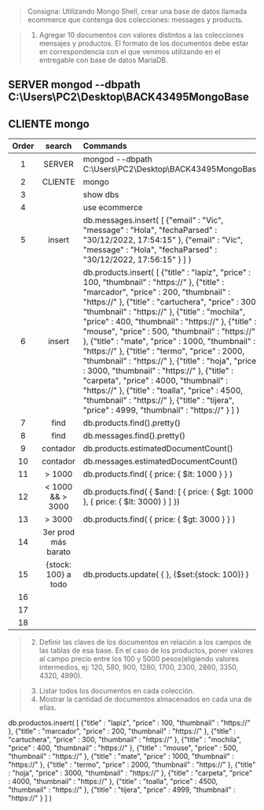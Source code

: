 > Consigna: Utilizando Mongo Shell, crear una base de datos llamada ecommerce que contenga dos colecciones: messages y products.

> 1. Agregar 10 documentos con valores distintos a las colecciones mensajes y productos. El formato de los documentos debe estar en correspondencia con el que venimos utilizando en el entregable con base de datos MariaDB.

## **SERVER** mongod --dbpath C:\Users\PC2\Desktop\BACK43495MongoBase

## **CLIENTE** mongo

| Order |       search        | Commands                                                                                                                                                                                                                                                                                                                                                                                                                                                                                                                                                                                                                                                                                                                                                        |
| :---: | :-----------------: | :-------------------------------------------------------------------------------------------------------------------------------------------------------------------------------------------------------------------------------------------------------------------------------------------------------------------------------------------------------------------------------------------------------------------------------------------------------------------------------------------------------------------------------------------------------------------------------------------------------------------------------------------------------------------------------------------------------------------------------------------------------------- |
|   1   |       SERVER        | mongod --dbpath C:\Users\PC2\Desktop\BACK43495MongoBase                                                                                                                                                                                                                                                                                                                                                                                                                                                                                                                                                                                                                                                                                                         |
|   2   |       CLIENTE       | mongo                                                                                                                                                                                                                                                                                                                                                                                                                                                                                                                                                                                                                                                                                                                                                           |
|   3   |                     | show dbs                                                                                                                                                                                                                                                                                                                                                                                                                                                                                                                                                                                                                                                                                                                                                        |
|   4   |                     | use ecommerce                                                                                                                                                                                                                                                                                                                                                                                                                                                                                                                                                                                                                                                                                                                                                   |
|   5   |       insert        | db.messages.insert( [ {"email" : "Vic", "message" : "Hola", "fechaParsed" : "30/12/2022, 17:54:15" }, {"email" : "Vic", "message" : "Hola", "fechaParsed" : "30/12/2022, 17:56:15" } ] )                                                                                                                                                                                                                                                                                                                                                                                                                                                                                                                                                                        |
|   6   |       insert        | db.products.insert( [ {"title" : "lapiz", "price" : 100, "thumbnail" : "https://" }, {"title" : "marcador", "price" : 200, "thumbnail" : "https://" }, {"title" : "cartuchera", "price" : 300, "thumbnail" : "https://" }, {"title" : "mochila", "price" : 400, "thumbnail" : "https://" }, {"title" : "mouse", "price" : 500, "thumbnail" : "https://" }, {"title" : "mate", "price" : 1000, "thumbnail" : "https://" }, {"title" : "termo", "price" : 2000, "thumbnail" : "https://" }, {"title" : "hoja", "price" : 3000, "thumbnail" : "https://" }, {"title" : "carpeta", "price" : 4000, "thumbnail" : "https://" }, {"title" : "toalla", "price" : 4500, "thumbnail" : "https://" }, {"title" : "tijera", "price" : 4999, "thumbnail" : "https://" } ] ) |
|   7   |        find         | db.products.find().pretty()                                                                                                                                                                                                                                                                                                                                                                                                                                                                                                                                                                                                                                                                                                                                     |
|   8   |        find         | db.messages.find().pretty()                                                                                                                                                                                                                                                                                                                                                                                                                                                                                                                                                                                                                                                                                                                                     |
|   9   |      contador       | db.products.estimatedDocumentCount()                                                                                                                                                                                                                                                                                                                                                                                                                                                                                                                                                                                                                                                                                                                            |
|  10   |      contador       | db.messages.estimatedDocumentCount()                                                                                                                                                                                                                                                                                                                                                                                                                                                                                                                                                                                                                                                                                                                            |
|  11   |       > 1000        | db.products.find( { price: { $lt: 1000 } } )                                                                                                                                                                                                                                                                                                                                                                                                                                                                                                                                                                                                                                                                                                                    |
|  12   |  < 1000 && > 3000   | db.products.find( { $and: [ { price: { $gt: 1000 } }, { price: { $lt: 3000} } ] })                                                                                                                                                                                                                                                                                                                                                                                                                                                                                                                                                                                                                                                                              |
|  13   |       > 3000        | db.products.find( { price: { $gt: 3000 } } )                                                                                                                                                                                                                                                                                                                                                                                                                                                                                                                                                                                                                                                                                                                    |
|  14   | 3er prod más barato |                                                                                                                                                                                                                                                                                                                                                                                                                                                                                                                                                                                                                                                                                                                                                                 |
|  15   | {stock: 100} a todo | db.products.update( { }, {$set:{stock: 100}} )                                                                                                                                                                                                                                                                                                                                                                                                                                                                                                                                                                                                                                                                                                                  |
|  16   |                     |                                                                                                                                                                                                                                                                                                                                                                                                                                                                                                                                                                                                                                                                                                                                                                 |
|  17   |                     |                                                                                                                                                                                                                                                                                                                                                                                                                                                                                                                                                                                                                                                                                                                                                                 |
|  18   |                     |                                                                                                                                                                                                                                                                                                                                                                                                                                                                                                                                                                                                                                                                                                                                                                 |

> 2. Definir las claves de los documentos en relación a los campos de las tablas de esa base. En el caso de los productos, poner valores al campo precio entre los 100 y 5000 pesos(eligiendo valores intermedios, ej: 120, 580, 900, 1280, 1700, 2300, 2860, 3350, 4320, 4990).

> 3. Listar todos los documentos en cada colección.
> 4. Mostrar la cantidad de documentos almacenados en cada una de ellas.

db.productos.insert( [ {"title" : "lapiz", "price" : 100, "thumbnail" : "https://" }, {"title" : "marcador", "price" : 200, "thumbnail" : "https://" }, {"title" : "cartuchera", "price" : 300, "thumbnail" : "https://" }, {"title" : "mochila", "price" : 400, "thumbnail" : "https://" }, {"title" : "mouse", "price" : 500, "thumbnail" : "https://" }, {"title" : "mate", "price" : 1000, "thumbnail" : "https://" }, {"title" : "termo", "price" : 2000, "thumbnail" : "https://" }, {"title" : "hoja", "price" : 3000, "thumbnail" : "https://" }, {"title" : "carpeta", "price" : 4000, "thumbnail" : "https://" }, {"title" : "toalla", "price" : 4500, "thumbnail" : "https://" }, {"title" : "tijera", "price" : 4999, "thumbnail" : "https://" } ] )
